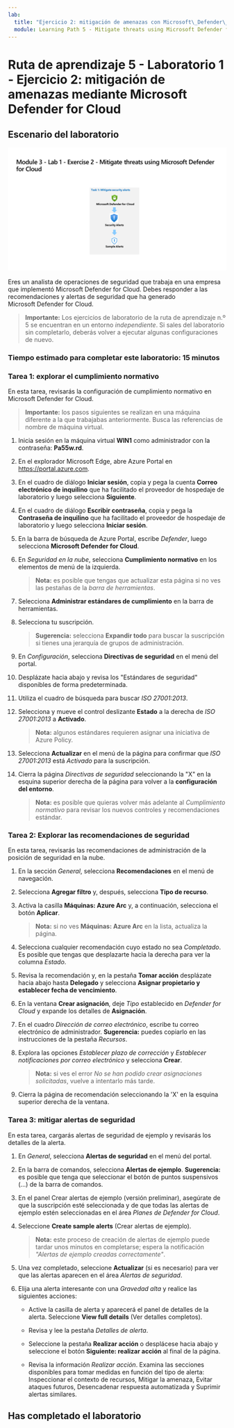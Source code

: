 ```yaml
---
lab:
  title: "Ejercicio 2: mitigación de amenazas con Microsoft\_Defender\_for\_Cloud"
  module: Learning Path 5 - Mitigate threats using Microsoft Defender for Cloud
---
```


# Ruta de aprendizaje 5 - Laboratorio 1 - Ejercicio 2: mitigación de amenazas mediante Microsoft Defender for Cloud

## Escenario del laboratorio

![Introducción al laboratorio.](../Media/SC-200-Lab_Diagrams_Mod3_L1_Ex2.png)

Eres un analista de operaciones de seguridad que trabaja en una empresa que implementó Microsoft Defender for Cloud. Debes responder a las recomendaciones y alertas de seguridad que ha generado Microsoft Defender for Cloud.

>**Importante:** Los ejercicios de laboratorio de la ruta de aprendizaje n.º 5 se encuentran en un entorno *independiente*. Si sales del laboratorio sin completarlo, deberás volver a ejecutar algunas configuraciones de nuevo.

### Tiempo estimado para completar este laboratorio: 15 minutos

### Tarea 1: explorar el cumplimiento normativo

En esta tarea, revisarás la configuración de cumplimiento normativo en Microsoft Defender for Cloud. 

>**Importante:** los pasos siguientes se realizan en una máquina diferente a la que trabajabas anteriormente. Busca las referencias de nombre de máquina virtual.

1. Inicia sesión en la máquina virtual **WIN1** como administrador con la contraseña: **Pa55w.rd**.  

1. En el explorador Microsoft Edge, abre Azure Portal en <https://portal.azure.com>.

1. En el cuadro de diálogo **Iniciar sesión**, copia y pega la cuenta **Correo electrónico de inquilino** que ha facilitado el proveedor de hospedaje de laboratorio y luego selecciona **Siguiente**.

1. En el cuadro de diálogo **Escribir contraseña**, copia y pega la **Contraseña de inquilino** que ha facilitado el proveedor de hospedaje de laboratorio y luego selecciona **Iniciar sesión**.

1. En la barra de búsqueda de Azure Portal, escribe *Defender*, luego selecciona **Microsoft Defender for Cloud**.

1. En *Seguridad en la nube*, selecciona **Cumplimiento normativo** en los elementos de menú de la izquierda.

    >**Nota:** es posible que tengas que actualizar esta página si no ves las pestañas de la *barra de herramientas*.

1. Selecciona **Administrar estándares de cumplimiento** en la barra de herramientas.

1. Selecciona tu suscripción.

    >**Sugerencia:** selecciona **Expandir todo** para buscar la suscripción si tienes una jerarquía de grupos de administración.

1. En *Configuración*, selecciona **Directivas de seguridad** en el menú del portal.

1. Desplázate hacia abajo y revisa los "Estándares de seguridad" disponibles de forma predeterminada.

1. Utiliza el cuadro de búsqueda para buscar *ISO 27001:2013*.

1. Selecciona y mueve el control deslizante **Estado** a la derecha de *ISO 27001:2013* a **Activado**.

    >**Nota:** algunos estándares requieren asignar una iniciativa de Azure Policy.

1. Selecciona **Actualizar** en el menú de la página para confirmar que *ISO 27001:2013* está *Activado* para la suscripción.

1. Cierra la página *Directivas de seguridad* seleccionando la "X" en la esquina superior derecha de la página para volver a la **configuración del entorno**.

    >**Nota:** es posible que quieras volver más adelante al *Cumplimiento normativo* para revisar los nuevos controles y recomendaciones estándar.

### Tarea 2: Explorar las recomendaciones de seguridad

En esta tarea, revisarás las recomendaciones de administración de la posición de seguridad en la nube.

1. En la sección *General*, selecciona **Recomendaciones** en el menú de navegación.

1. Selecciona **Agregar filtro** y, después, selecciona **Tipo de recurso**.

1. Activa la casilla **Máquinas: Azure Arc** y, a continuación, selecciona el botón **Aplicar**.

    >**Nota:** si no ves **Máquinas: Azure Arc** en la lista, actualiza la página.

1. Selecciona cualquier recomendación cuyo estado no sea *Completado*. Es posible que tengas que desplazarte hacia la derecha para ver la columna *Estado*.

1. Revisa la recomendación y, en la pestaña **Tomar acción** desplázate hacia abajo hasta **Delegado** y selecciona **Asignar propietario y establecer fecha de vencimiento**.

1. En la ventana **Crear asignación**, deje *Tipo* establecido en *Defender for Cloud* y expande los detalles de **Asignación**.

1. En el cuadro *Dirección de correo electrónico*, escribe tu correo electrónico de administrador. **Sugerencia:** puedes copiarlo en las instrucciones de la pestaña *Recursos*.

1. Explora las opciones *Establecer plazo de corrección* y *Establecer notificaciones por correo electrónico* y selecciona **Crear**.

    >**Nota:** si ves el error *No se han podido crear asignaciones solicitadas*, vuelve a intentarlo más tarde.

1. Cierra la página de recomendación seleccionando la 'X' en la esquina superior derecha de la ventana.


### Tarea 3: mitigar alertas de seguridad

En esta tarea, cargarás alertas de seguridad de ejemplo y revisarás los detalles de la alerta.


1. En *General*, selecciona **Alertas de seguridad** en el menú del portal.

1. En la barra de comandos, selecciona **Alertas de ejemplo**. **Sugerencia:** es posible que tenga que seleccionar el botón de puntos suspensivos (...) de la barra de comandos.

1. En el panel Crear alertas de ejemplo (versión preliminar), asegúrate de que la suscripción esté seleccionada y de que todas las alertas de ejemplo estén seleccionadas en el área *Planes de Defender for Cloud*.

1. Seleccione **Create sample alerts** (Crear alertas de ejemplo).  

    >**Nota:** este proceso de creación de alertas de ejemplo puede tardar unos minutos en completarse; espera la notificación *"Alertas de ejemplo creadas correctamente"*.

1. Una vez completado, seleccione **Actualizar** (si es necesario) para ver que las alertas aparecen en el área *Alertas de seguridad*.

1. Elija una alerta interesante con una *Gravedad* *alta* y realice las siguientes acciones:

    - Active la casilla de alerta y aparecerá el panel de detalles de la alerta. Seleccione **View full details** (Ver detalles completos).

    - Revisa y lee la pestaña *Detalles de alerta*.

    - Seleccione la pestaña **Realizar acción** o desplácese hacia abajo y seleccione el botón **Siguiente: realizar acción** al final de la página.

    - Revisa la información *Realizar acción*. Examina las secciones disponibles para tomar medidas en función del tipo de alerta: Inspeccionar el contexto de recursos, Mitigar la amenaza, Evitar ataques futuros, Desencadenar respuesta automatizada y Suprimir alertas similares.

## Has completado el laboratorio
